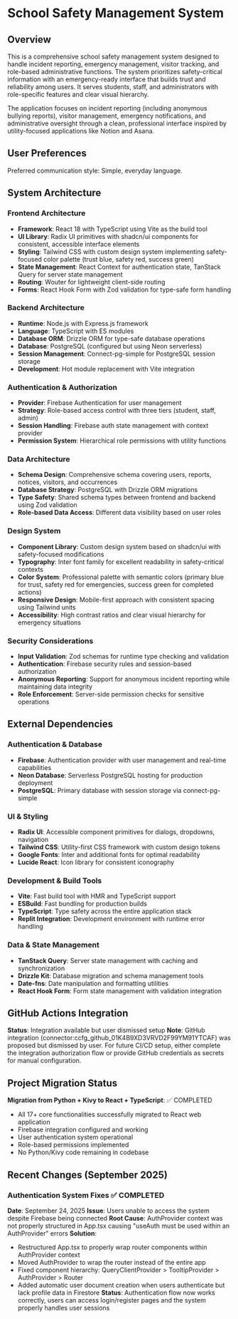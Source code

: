 # School Safety Management System

## Overview

This is a comprehensive school safety management system designed to handle incident reporting, emergency management, visitor tracking, and role-based administrative functions. The system prioritizes safety-critical information with an emergency-ready interface that builds trust and reliability among users. It serves students, staff, and administrators with role-specific features and clear visual hierarchy.

The application focuses on incident reporting (including anonymous bullying reports), visitor management, emergency notifications, and administrative oversight through a clean, professional interface inspired by utility-focused applications like Notion and Asana.

## User Preferences

Preferred communication style: Simple, everyday language.

## System Architecture

### Frontend Architecture
- **Framework**: React 18 with TypeScript using Vite as the build tool
- **UI Library**: Radix UI primitives with shadcn/ui components for consistent, accessible interface elements
- **Styling**: Tailwind CSS with custom design system implementing safety-focused color palette (trust blue, safety red, success green)
- **State Management**: React Context for authentication state, TanStack Query for server state management
- **Routing**: Wouter for lightweight client-side routing
- **Forms**: React Hook Form with Zod validation for type-safe form handling

### Backend Architecture
- **Runtime**: Node.js with Express.js framework
- **Language**: TypeScript with ES modules
- **Database ORM**: Drizzle ORM for type-safe database operations
- **Database**: PostgreSQL (configured but using Neon serverless)
- **Session Management**: Connect-pg-simple for PostgreSQL session storage
- **Development**: Hot module replacement with Vite integration

### Authentication & Authorization
- **Provider**: Firebase Authentication for user management
- **Strategy**: Role-based access control with three tiers (student, staff, admin)
- **Session Handling**: Firebase auth state management with context provider
- **Permission System**: Hierarchical role permissions with utility functions

### Data Architecture
- **Schema Design**: Comprehensive schema covering users, reports, notices, visitors, and occurrences
- **Database Strategy**: PostgreSQL with Drizzle ORM migrations
- **Type Safety**: Shared schema types between frontend and backend using Zod validation
- **Role-based Data Access**: Different data visibility based on user roles

### Design System
- **Component Library**: Custom design system based on shadcn/ui with safety-focused modifications
- **Typography**: Inter font family for excellent readability in safety-critical contexts
- **Color System**: Professional palette with semantic colors (primary blue for trust, safety red for emergencies, success green for completed actions)
- **Responsive Design**: Mobile-first approach with consistent spacing using Tailwind units
- **Accessibility**: High contrast ratios and clear visual hierarchy for emergency situations

### Security Considerations
- **Input Validation**: Zod schemas for runtime type checking and validation
- **Authentication**: Firebase security rules and session-based authorization
- **Anonymous Reporting**: Support for anonymous incident reporting while maintaining data integrity
- **Role Enforcement**: Server-side permission checks for sensitive operations

## External Dependencies

### Authentication & Database
- **Firebase**: Authentication provider with user management and real-time capabilities
- **Neon Database**: Serverless PostgreSQL hosting for production deployment
- **PostgreSQL**: Primary database with session storage via connect-pg-simple

### UI & Styling
- **Radix UI**: Accessible component primitives for dialogs, dropdowns, navigation
- **Tailwind CSS**: Utility-first CSS framework with custom design tokens
- **Google Fonts**: Inter and additional fonts for optimal readability
- **Lucide React**: Icon library for consistent iconography

### Development & Build Tools
- **Vite**: Fast build tool with HMR and TypeScript support
- **ESBuild**: Fast bundling for production builds
- **TypeScript**: Type safety across the entire application stack
- **Replit Integration**: Development environment with runtime error handling

### Data & State Management
- **TanStack Query**: Server state management with caching and synchronization
- **Drizzle Kit**: Database migration and schema management tools
- **Date-fns**: Date manipulation and formatting utilities
- **React Hook Form**: Form state management with validation integration

## GitHub Actions Integration

**Status**: Integration available but user dismissed setup
**Note**: GitHub integration (connector:ccfg_github_01K4B9XD3VRVD2F99YM91YTCAF) was proposed but dismissed by user. For future CI/CD setup, either complete the integration authorization flow or provide GitHub credentials as secrets for manual configuration.

## Project Migration Status

**Migration from Python + Kivy to React + TypeScript**: ✅ COMPLETED
- All 17+ core functionalities successfully migrated to React web application
- Firebase integration configured and working
- User authentication system operational
- Role-based permissions implemented
- No Python/Kivy code remaining in codebase

## Recent Changes (September 2025)

### Authentication System Fixes ✅ COMPLETED
**Date**: September 24, 2025
**Issue**: Users unable to access the system despite Firebase being connected
**Root Cause**: AuthProvider context was not properly structured in App.tsx causing "useAuth must be used within an AuthProvider" errors
**Solution**: 
- Restructured App.tsx to properly wrap router components within AuthProvider context
- Moved AuthProvider to wrap the router instead of the entire app
- Fixed component hierarchy: QueryClientProvider > TooltipProvider > AuthProvider > Router
- Added automatic user document creation when users authenticate but lack profile data in Firestore
**Status**: Authentication flow now works correctly, users can access login/register pages and the system properly handles user sessions